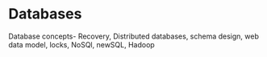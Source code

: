 # Databases
Database concepts- Recovery, Distributed databases,  schema design, web data model, locks, NoSQl, newSQL, Hadoop

